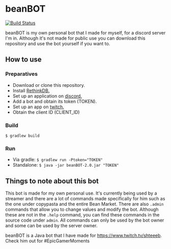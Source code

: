 # beanBOT
[![Build Status](https://travis-ci.com/Mazawrath/beanBOT.svg?branch=master)](https://travis-ci.com/Mazawrath/beanBOT)

beanBOT is my own personal bot that I made for myself, for a discord server I'm in. Although it's not made for public use you can download this repository and use the bot yourself if you want to.

## How to use

### Preparatives
- Download or clone this repository.
- Install [RethinkDB.](https://www.rethinkdb.com/docs/install/)
- Set up an application on [discord.](https://discordapp.com/developers/applications/)
- Add a bot and obtain its token (TOKEN).
- Set up an app on [twitch.](https://glass.twitch.tv/console/apps)
- Obtain the client ID (CLIENT_ID)

### Build
`$ gradlew build`

### Run
 - Via gradle:
 `$ gradlew run -Ptoken="TOKEN"`
 - Standalone:
 `$ java -jar beanBOT-2.0.jar "TOKEN"`

## Things to note about this bot
This bot is made for my own personal use. It's currently being used by a streamer and there are a lot of commands made specifically for him such as the one under copypasta and the entire Bean Market. There are also `.admin` commands that allow you to change values and modify the bot. Although these are not in the `.help` command, you can find these commands in the source code under `admin`. All commands can only be used by the bot owner and some can be used by the server owner.

beanBOT is a Java bot that I have made for https://www.twitch.tv/shteeeb. Check him out for #EpicGamerMoments
